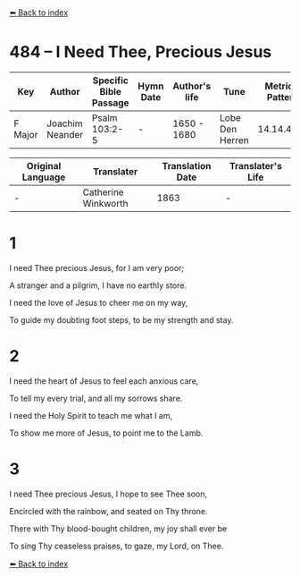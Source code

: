 [⬅️ Back to index](../README.md)

# 484 – I Need Thee, Precious Jesus

Key | Author   | Specific Bible Passage     |Hymn Date |Author's life |Tune |Metrical Pattern   |Composer/Source                                                                                        
-- | --------- | ---------------------------|----------|--------------|-----|-------------------|-------------   
F Major  | Joachim Neander      | Psalm 103:2-5 | -  | 1650 - 1680 | Lobe Den Herren | 14.14.4.7.8 | Chorale Book for England, 1863 

Original Language | Translater | Translation Date   | Translater's Life     
----------------- | --------- | --------------------|-------------   
\-  | Catherine Winkworth      | 1863 | -  | 1827 - 1878 



# 1

I need Thee precious Jesus, for I am very poor;

A stranger and a pilgrim, I have no earthly store.

I need the love of Jesus to cheer me on my way,

To guide my doubting foot steps, to be my strength and stay.



# 2

I need the heart of Jesus to feel each anxious care,

To tell my every trial, and all my sorrows share.

I need the Holy Spirit to teach me what I am,

To show me more of Jesus, to point me to the Lamb.



# 3

I need Thee precious Jesus, I hope to see Thee soon,

Encircled with the rainbow, and seated on Thy throne.

There with Thy blood-bought children, my joy shall ever be

To sing Thy ceaseless praises, to gaze, my Lord, on Thee.

[⬅️ Back to index](../README.md)
